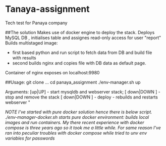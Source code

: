 # Tanaya-assignment
Tech test for Panaya company

##The solution
Makes use of docker engine to deploy the stack. 
Deploys MySQL DB , initialises table and assignes read-only access for user "report"
Builds multistaged image:
  - first based python and run script to fetch data from DB and build file with results
  - second builds nginx and copies file with DB data as default page.

Container of nginx exposes on localhost:9980 

##Usage:
git clone ...
cd panaya_assignment
./env-manager.sh up

Arguments:
[up|UP] - start mysqldb and webserver stack;
[ down|DOWN ] - stop and remove the stack 
[ down|DOWN ] - deploy - rebuilds and restarts webserver  "

_NOTE
I've started with pure docker solution hence there is below script.
./env-manager-docker.sh starts pure docker environment: builds local images and run containers.
My there recent experience with docker compose is three years ago so it took me a little while. For same reason I've ran into 
peculiar troubles with docker compose while tried to unv env variables for passwords_

